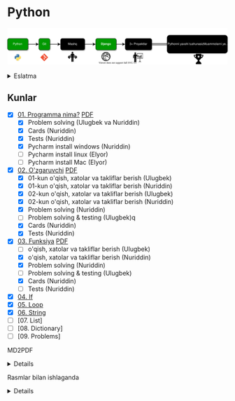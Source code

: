 # Python

<p align="center">
  <a href="https://github.com/Elyorcv/ajoyib-python/blob/main/README.md" target="_blank">
      <img src="./images/intro.svg"/>
  </a>
</p>


<details> <summary>Eslatma</summary>

- Teacherga quloq solish
- Teacher aytganini qilish
- Vazifalarni o'z vaqtida bajarish
- O'z vaqtida darsda bo'lish
- Nimaiki taklif/muammo bo'lsa uni aytish
- Har bir dars az'osini hurmat qilish
- Agar darsga qatnasha olmasa, muddatdan oldin teacherni ogohlantirsh, 
- Yaxshi uxlab va tayyor holda kelish
- Dars dovomida xar xar xil etiborni chalg'itadigan narsalarni barataraf qilish
- O'rganayotgan narsasiga haqiqatdan ham jiddiy kirishganligini nomoyon qilish

Agar yuqoridagilar bajrailmasa, **3 marta** hayfsan beriladi, va darsdan ozod qilinadi.

</details>

## Kunlar
 - [x] [01. Programma nima?](https://github.com/Elyorcv/ajoyib-python/blob/main/kunlar/01-kun/01-kun.md) 
   [PDF](https://github.com/Elyorcv/ajoyib-python/blob/main/kunlar/01-kun/01-kun.pdf)
    - [x] Problem solving (Ulugbek va Nuriddin)
    - [x] Cards (Nuriddin)
    - [x] Tests (Nuriddin)
    - [x] Pycharm install windows (Nuriddin)
    - [ ] Pycharm install linux (Elyor)
    - [ ] Pycharm install Mac (Elyor)
 - [x] [02. O'zgaruvchi](https://github.com/Elyorcv/ajoyib-python/blob/main/kunlar/02-kun/02-kun-git.md)
   [PDF](https://github.com/Elyorcv/ajoyib-python/blob/main/kunlar/02-kun/02-kun-git.pdf)
    - [x] 01-kun o'qish, xatolar va takliflar berish (Ulugbek)
    - [x] 01-kun o'qish, xatolar va takliflar berish (Nuriddin)
    - [x] 02-kun o'qish, xatolar va takliflar berish (Ulugbek)
    - [x] 02-kun o'qish, xatolar va takliflar berish (Nuriddin)  
    - [x] Problem solving (Nuriddin)
    - [ ] Problem solving & testing (Ulugbek)q
    - [x] Cards (Nuriddin)
    - [x] Tests (Nuriddin)
 - [x] [03. Funksiya](https://github.com/Elyorcv/ajoyib-python/blob/main/kunlar/03-kun/03-kun-git.md) 
   [PDF](https://github.com/Elyorcv/ajoyib-python/blob/main/kunlar/03-kun/03-kun-git.pdf)
    - [ ] o'qish, xatolar va takliflar berish (Ulugbek)
    - [x] o'qish, xatolar va takliflar berish (Nuriddin)  
    - [x] Problem solving (Nuriddin)
    - [ ] Problem solving & testing (Ulugbek)
    - [x] Cards (Nuriddin)
    - [ ] Tests (Nuriddin)
 - [x] [04. If](https://github.com/Elyorcv/ajoyib-python/blob/main/kunlar/04-kun/04-kun-git.md)
 - [x] [05. Loop](https://github.com/ochiqai/python/blob/main/kunlar/05-kun:%20Loop/05-kun-git.md)
 - [x] [06. String](https://github.com/ochiqai/python/blob/main/kunlar/06-kun:%20String/06-kun.md) 
- [ ] [07. List] 
- [ ] [08. Dictionary] 
- [ ] [09. Problems] 

<!-- - [ ] [11. Fayl]

- [ ] [12. Regular expression]

- [ ] [13. Network]

- [ ] [14. Web services]

- [ ] [15. OOP]

- [ ] [16. SQL]

- [ ] [17. Mashqlar] -->



MD2PDF

<details>

```shell
pandoc 01-kun.md -o 01-kun.pdf
```

</details>


Rasmlar bilan ishlaganda

<details>

```shell
typora
```

Kitob muqovasi
[link](https://www.canva.com/design/DAEiT7wSccI/k1lIUCWVy4Gb1WZ6w_1XzA/edit)

</details>
